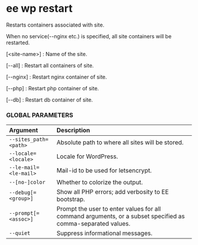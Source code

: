 # ee wp restart

Restarts containers associated with site.

When no service(--nginx etc.) is specified, all site containers will be restarted.

[&lt;site-name&gt;]
: Name of the site.

[\--all]
: Restart all containers of site.

[\--nginx]
: Restart nginx container of site.

[\--php]
: Restart php container of site.

[\--db]
: Restart db container of site.

### GLOBAL PARAMETERS

| **Argument**    | **Description**              |
|:----------------|:-----------------------------|
| `--sites_path=<path>` | Absolute path to where all sites will be stored. |
| `--locale=<locale>` | Locale for WordPress. |
| `--le-mail=<le-mail>` | Mail-id to be used for letsencrypt. |
| `--[no-]color` | Whether to colorize the output. |
| `--debug[=<group>]` | Show all PHP errors; add verbosity to EE bootstrap. |
| `--prompt[=<assoc>]` | Prompt the user to enter values for all command arguments, or a subset specified as comma-separated values. |
| `--quiet` | Suppress informational messages. |
